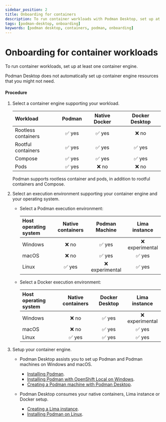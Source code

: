 ```yaml
---
sidebar_position: 2
title: Onboarding for containers
description: To run container workloads with Podman Desktop, set up at least one container engine.
tags: [podman-desktop, onboarding]
keywords: [podman desktop, containers, podman, onboarding]
---
```


# Onboarding for container workloads

To run container workloads, set up at least one container engine.

Podman Desktop does not automatically set up container engine resources that you might not need.

#### Procedure

1. Select a container engine supporting your workload.

   | Workload            | Podman | Native Docker | Docker Desktop |
   | :------------------ | :----: | :-----------: | :------------: |
   | Rootless containers | ✅ yes |    ✅ yes     |     ❌ no      |
   | Rootful containers  | ✅ yes |    ✅ yes     |     ✅ yes     |
   | Compose             | ✅ yes |    ✅ yes     |     ✅ yes     |
   | Pods                | ✅ yes |     ❌ no     |     ❌ no      |

   Podman supports rootless container and pods, in addition to rootful containers and Compose.

2. Select an execution environment supporting your container engine and your operating system.

   - Select a Podman execution environment:

     | Host operating system | Native containers | Podman Machine  |  Lima instance  |
     | :-------------------- | :---------------: | :-------------: | :-------------: |
     | Windows               |       ❌ no       |     ✅ yes      | ❌ experimental |
     | macOS                 |       ❌ no       |     ✅ yes      |     ✅ yes      |
     | Linux                 |      ✅ yes       | ❌ experimental |     ✅ yes      |

   - Select a Docker execution environment:

     | Host operating system | Native containers | Docker Desktop |  Lima instance  |
     | :-------------------- | :---------------: | :------------: | :-------------: |
     | Windows               |       ❌ no       |     ✅ yes     | ❌ experimental |
     | macOS                 |       ❌ no       |     ✅ yes     |     ✅ yes      |
     | Linux                 |      ✅ yes       |     ✅ yes     |     ✅ yes      |

3. Setup your container engine.

   - Podman Desktop assists you to set up Podman and Podman machines on Windows and macOS.

     - [Installing Podman](/docs/podman/installing).
     - [Installing Podman with OpenShift Local on Windows](/docs/podman/installing-podman-with-openshift-local-on-windows).
     - [Creating a Podman machine with Podman Desktop](/docs/podman/creating-a-podman-machine).

   - Podman Desktop consumes your native containers, Lima instance or Docker setup.

     - [Creating a Lima instance](/docs/lima/creating-a-lima-instance).
     - [Installing Podman on Linux](https://podman.io/docs/installation#installing-on-linux).
